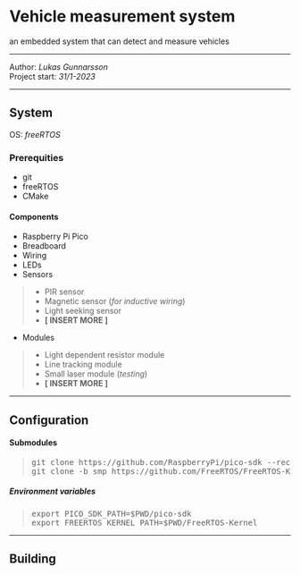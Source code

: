 # Vehicle measurement system
an embedded system that can detect and measure vehicles

---
Author: *Lukas Gunnarsson*<br>
Project start: *31/1-2023*<br>

---
## System
OS: *freeRTOS*
### Prerequities
- git
- freeRTOS
- CMake

#### Components
- Raspberry Pi Pico
- Breadboard
- Wiring
- LEDs
- Sensors 
> - PIR sensor
> - Magnetic sensor (*for inductive wiring*)
> - Light seeking sensor
> - **[ INSERT MORE ]**
- Modules
> - Light dependent resistor module
> - Line tracking module
> - Small laser module (*testing*)
> - **[ INSERT MORE ]**

---
## Configuration
#### Submodules

> <pre>git clone https://github.com/RaspberryPi/pico-sdk --recurse-submodules
> git clone -b smp https://github.com/FreeRTOS/FreeRTOS-Kernel --recurse-submodules</pre>

##### Environment variables

> <pre>export PICO_SDK_PATH=$PWD/pico-sdk
> export FREERTOS_KERNEL_PATH=$PWD/FreeRTOS-Kernel</pre>

---

## Building

